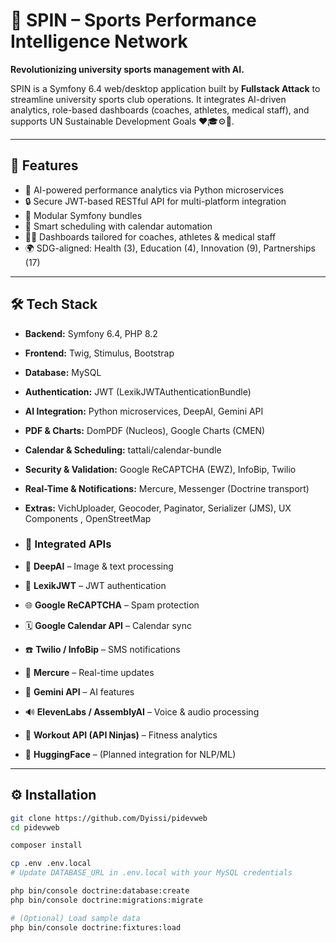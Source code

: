 # 🏅 SPIN – Sports Performance Intelligence Network

**Revolutionizing university sports management with AI.**

SPIN is a Symfony 6.4 web/desktop application built by **Fullstack Attack** to streamline university sports club operations. It integrates AI-driven analytics, role-based dashboards (coaches, athletes, medical staff), and supports UN Sustainable Development Goals ❤️🎓⚙️🤝.

---

## 🚀 Features

- 🧠 AI-powered performance analytics via Python microservices  
- 🔒 Secure JWT-based RESTful API for multi-platform integration  
- 🧩 Modular Symfony bundles  
- 📅 Smart scheduling with calendar automation  
- 🧑‍💻 Dashboards tailored for coaches, athletes & medical staff  
- 🌍 SDG-aligned: Health (3), Education (4), Innovation (9), Partnerships (17)

---

## 🛠 Tech Stack

- **Backend:** Symfony 6.4, PHP 8.2  
- **Frontend:** Twig, Stimulus, Bootstrap  
- **Database:** MySQL  
- **Authentication:** JWT (LexikJWTAuthenticationBundle)  
- **AI Integration:** Python microservices, DeepAI, Gemini API  
- **PDF & Charts:** DomPDF (Nucleos), Google Charts (CMEN)  
- **Calendar & Scheduling:** tattali/calendar-bundle  
- **Security & Validation:** Google ReCAPTCHA (EWZ), InfoBip, Twilio  
- **Real-Time & Notifications:** Mercure, Messenger (Doctrine transport)  
- **Extras:** VichUploader, Geocoder, Paginator, Serializer (JMS), UX Components , OpenStreetMap
  
- ### 🔌 Integrated APIs
- 🤖 **DeepAI** – Image & text processing  
- 🔐 **LexikJWT** – JWT authentication  
- 🌐 **Google ReCAPTCHA** – Spam protection  
- 🗓️ **Google Calendar API** – Calendar sync  
- ☎️ **Twilio / InfoBip** – SMS notifications  
- 📢 **Mercure** – Real-time updates  
- 🧠 **Gemini API** – AI features  
- 🔊 **ElevenLabs / AssemblyAI** – Voice & audio processing  
- 🧮 **Workout API (API Ninjas)** – Fitness analytics  
- 🤗 **HuggingFace** – (Planned integration for NLP/ML)


---

## ⚙️ Installation

```bash
git clone https://github.com/Dyissi/pidevweb
cd pidevweb

composer install

cp .env .env.local
# Update DATABASE_URL in .env.local with your MySQL credentials

php bin/console doctrine:database:create
php bin/console doctrine:migrations:migrate

# (Optional) Load sample data
php bin/console doctrine:fixtures:load
